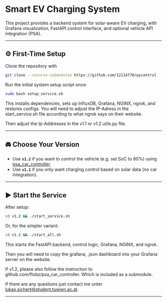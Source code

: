 # Smart EV Charging System

This project provides a backend system for solar-aware EV charging, with Grafana visualization, FastAPI control interface, and optional vehicle API integration (PSA).

---

## ⚙️ First-Time Setup

Clone the repository with 

```bash
git clone --recurse-submodules https://github.com/12114770/pycontrol
```

Run the initial system setup script once:

```bash
sudo bash setup_service.sh
```

This installs dependencies, sets up InfluxDB, Grafana, NGINX, ngrok, and restores configs.
You will need to adjust the IP-Adress in the start_service.sh file according to what ngrok says on their website. 

Then adjust the Ip-Addresses in the v1.1 or v1.2 utils.py file.

---

## 🚘 Choose Your Version

- Use **`v1.2`** if you want to control the vehicle (e.g. set SoC to 80%) using [psa_car_controller](https://github.com/flobz/psa_car_controller).
- Use **`v1.1`** if you only want charging control based on solar data (no car integration).

---

## ▶️ Start the Service

After setup:

```bash
cd v1.2 && ./start_service.sh
```

Or, for the simpler variant:

```bash
cd v1.1 && ./start_all.sh
```

This starts the FastAPI backend, control logic, Grafana, NGINX, and ngrok.

Then you will need to copy the grafana, .json dashboard into your Grafana server on the website.

If v1.2, please also follow the instruction to github.com/flobz/psa_car_controller. Which is included as a submodule.

If there are any questions just contact me unter lukas.sichert@student.tuwien.ac.at.

---


